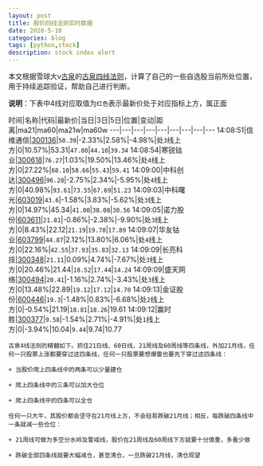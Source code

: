```yaml
---
layout: post
title: 股价四线法则实时数据
date: 2020-5-10
categories: blog
tags: [python,stock]
description: stock index alert
---
```



本文根据雪球大v[古泉](https://xueqiu.com/u/7148646888)的[古泉四线法则](https://xueqiu.com/7148646888/130498192)，计算了自己的一些自选股当前所处位置，用于持续追踪验证，帮助自己进行判断。

**说明**：下表中4线对应取值为`红色`表示最新价处于对应指标上方，属正面

时间|名称|代码|最新价|当日|3日|5日|位置|变动|距离|ma21|ma60|ma21w|ma60w
---|---|---|---|---|---|---|---|---
14:08:51|信维通信|[300136](https://xueqiu.com/S/SZ300136)|`50.39`|-2.33%|2.58%|-4.98%|处`3`线上方|0|10.57%|53.31|`47.80`|`44.10`|`39.34`
14:08:54|寒锐钴业|[300618](https://xueqiu.com/S/SZ300618)|`76.27`|1.03%|19.50%|13.46%|处`4`线上方|0|27.22%|`68.10`|`58.66`|`55.43`|`59.41`
14:09:00|中科创达|[300496](https://xueqiu.com/S/SZ300496)|`96.28`|-2.75%|2.34%|-5.95%|处`4`线上方|0|40.98%|`93.61`|`73.55`|`67.69`|`51.23`
14:09:03|中科曙光|[603019](https://xueqiu.com/S/SH603019)|`43.6`|-1.58%|3.83%|-5.62%|处`3`线上方|0|14.97%|45.34|`41.00`|`38.08`|`30.56`
14:09:05|诺力股份|[603611](https://xueqiu.com/S/SH603611)|`21.81`|-0.86%|-2.38%|-9.90%|处`3`线上方|0|8.43%|22.12|`21.19`|`19.78`|`17.89`
14:09:07|华友钴业|[603799](https://xueqiu.com/S/SH603799)|`44.87`|2.12%|13.80%|6.06%|处`4`线上方|0|22.16%|`42.55`|`37.93`|`35.83`|`32.13`
14:09:09|长亮科技|[300348](https://xueqiu.com/S/SZ300348)|`21.11`|0.09%|4.74%|-7.67%|处`3`线上方|0|20.46%|21.44|`18.52`|`17.44`|`14.24`
14:09:09|盛天网络|[300494](https://xueqiu.com/S/SZ300494)|`20.41`|-1.16%|2.74%|-3.43%|处`3`线上方|0|13.48%|22.89|`19.12`|`17.12`|`14.70`
14:09:13|金证股份|[600446](https://xueqiu.com/S/SH600446)|`19.3`|-1.48%|0.83%|-6.68%|处`2`线上方|0|-0.54%|21.19|`18.81`|`18.26`|19.61
14:09:12|赢时胜|[300377](https://xueqiu.com/S/SZ300377)|`9.58`|-1.54%|2.71%|-4.91%|处`1`线上方|0|-3.94%|10.04|`9.44`|9.74|10.77

```
古泉4线法则的精髓如下。抓住21日线、60日线、21周线及60周线等四条线，外加21月线，任何一只股票上涨都要穿过这四条线，任何一只股票要想爆雷也要先下穿过这四条线：

+ 当股价爬上四条线中的两条可以少量建仓

+ 爬上四条线中的三条可以加大仓位

+ 爬上四条线中的四条可以全仓

任何一只大牛，其股价都会坚守在21月线上方，不会轻易跌破21月线；相反，每跌破四条线中一条就减一些仓位：

+ 21周线可做为多空分水岭及警戒线，股价在21周线及60周线下方就要十分慎重，多看少做

+ 跌破全部四条线就要大幅减仓，甚至清仓，一旦跌破21月线，清仓观望
```
